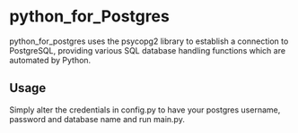 # python_for_Postgres
python_for_postgres uses the psycopg2 library to establish a connection to PostgreSQL, providing various SQL database handling functions which are automated by Python.

## Usage
Simply alter the credentials in config.py to have your postgres username, password and database name and run main.py.
